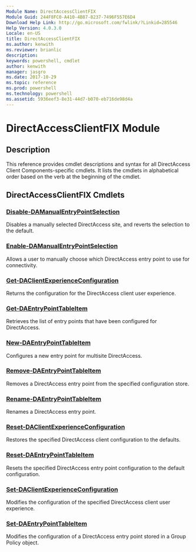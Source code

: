 ```yaml
---
Module Name: DirectAccessClientFIX
Module Guid: 244F8FC0-A410-4B87-8237-7496F557E6D4
Download Help Link: http://go.microsoft.com/fwlink/?Linkid=285546
Help Version: 4.0.3.0
Locale: en-US
title: DirectAccessClientFIX
ms.author: kenwith
ms.reviewer: brianlic
description: 
keywords: powershell, cmdlet
author: kenwith
manager: jasgro
ms.date: 2017-10-29
ms.topic: reference
ms.prod: powershell
ms.technology: powershell
ms.assetid: 5936eef3-8e31-44d7-b070-eb716de98d4a
---
```


# DirectAccessClientFIX Module
## Description
This reference provides cmdlet descriptions and syntax for all DirectAccess Client Components-specific cmdlets. 
It lists the cmdlets in alphabetical order based on the verb at the beginning of the cmdlet.

## DirectAccessClientFIX Cmdlets
### [Disable-DAManualEntryPointSelection](./Disable-DAManualEntryPointSelection.md)
Disables a manually selected DirectAccess site, and reverts the selection to the default.

### [Enable-DAManualEntryPointSelection](./Enable-DAManualEntryPointSelection.md)
Allows a user to manually choose which DirectAccess entry point to use for connectivity.

### [Get-DAClientExperienceConfiguration](./Get-DAClientExperienceConfiguration.md)
Returns the configuration for the DirectAccess client user experience.

### [Get-DAEntryPointTableItem](./Get-DAEntryPointTableItem.md)
Retrieves the list of entry points that have been configured for DirectAccess.

### [New-DAEntryPointTableItem](./New-DAEntryPointTableItem.md)
Configures a new entry point for multisite DirectAccess.

### [Remove-DAEntryPointTableItem](./Remove-DAEntryPointTableItem.md)
Removes a DirectAccess entry point from the specified configuration store.

### [Rename-DAEntryPointTableItem](./Rename-DAEntryPointTableItem.md)
Renames a DirectAccess entry point.

### [Reset-DAClientExperienceConfiguration](./Reset-DAClientExperienceConfiguration.md)
Restores the specified DirectAccess client configuration to the defaults.

### [Reset-DAEntryPointTableItem](./Reset-DAEntryPointTableItem.md)
Resets the specified DirectAccess entry point configuration to the default configuration.

### [Set-DAClientExperienceConfiguration](./Set-DAClientExperienceConfiguration.md)
Modifies the configuration of the specified DirectAccess client user experience.

### [Set-DAEntryPointTableItem](./Set-DAEntryPointTableItem.md)
Modifies the configuration of a DirectAccess entry point stored in a Group Policy object.
